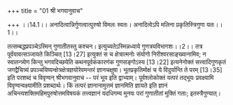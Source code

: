 +++
title = "01 श्री भगवानुवाच"

+++
।।14.1।। अनादित्वान्निर्गुणत्वात्पुरुषो विमलः स्वतः। अनादित्वेऽपि मलिना
प्रकृतिस्त्रिगुणा यतः।।1।।  
  
तत्सम्बद्धप्रपञ्चेऽस्मिन् गुणातीतस्तु कश्चन। इत्युच्यतेऽस्मिन्नध्याये
गुणत्रयविभागशः।।2।। तत्र पूर्वंयावत्सञ्जायते किञ्चित् \[13।27\] इत्युक्तं
स च क्षेत्रात्मनोः संयोगो निरीश्वरसाङ्ख्यानामिव; न स्वातन्त्र्येण किन्तु
भगवदिच्छयेति कथनपूर्वकंकारणंक गुणसङ्गोऽस्य \[13।22\] इत्यनेनोक्तं
सत्त्वादिगुणकृतं जगद्वैचित्र्यं
प्रपञ्चयिष्यन्क्षेत्रक्षेत्रज्ञयोरेवमन्तरं ज्ञानचक्षुषा।
भूतप्रकृतिमोक्षं च ये विदुर्यान्ति ते परम् \[13।35\] इति परशब्दं च
विवृण्वन् श्रीभगवानुवाच -- परं भूय इति द्वाभ्याम्। पूर्वश्लोकोक्तं
यत्परं तद्भूयः प्रवक्ष्यामि विवृण्वन्वक्ष्यामीति प्रशब्दार्थः। किं
तत्परं ज्ञानानामुत्तमं ज्ञानमिति ज्ञायते इति ज्ञानं
अचिन्त्यशक्तिमहिमपुरुषोत्तमविषयकं तत्त्वज्ञानं यदधिगम्य मुनयः परां
गुणातीतां मुक्तिं गताः; इतस्त्रैगुण्यात्।
